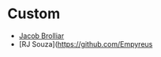 # Custom

* [Jacob Brolliar](https://github.com/MrDr-Professor)
* [RJ Souza](https://github.com/Empyreus
